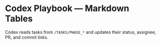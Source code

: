 # Codex Playbook — Markdown Tables

Codex reads tasks from `/TASKS/PHASE_*` and updates their status, assignee, PR, and commit links.
